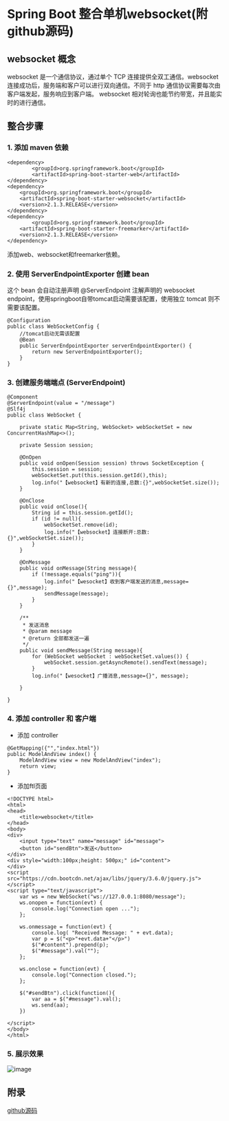 # Spring Boot 整合单机websocket(附github源码)

## websocket 概念
websocket 是一个通信协议，通过单个 TCP 连接提供全双工通信。websocket 连接成功后，服务端和客户可以进行双向通信。不同于 http 通信协议需要每次由客户端发起，服务响应到客户端。
websocket 相对轮询也能节约带宽，并且能实时的进行通信。

## 整合步骤
### 1.  添加 maven 依赖
```
<dependency>
        <groupId>org.springframework.boot</groupId>
        <artifactId>spring-boot-starter-web</artifactId>
</dependency>
<dependency>
	<groupId>org.springframework.boot</groupId>
	<artifactId>spring-boot-starter-websocket</artifactId>
	<version>2.1.3.RELEASE</version>
</dependency>
<dependency>
        <groupId>org.springframework.boot</groupId>
	<artifactId>spring-boot-starter-freemarker</artifactId>
	<version>2.1.3.RELEASE</version>
</dependency>
```
添加web、websocket和freemarker依赖。

### 2. 使用 ServerEndpointExporter 创建 bean
这个 bean 会自动注册声明 @ServerEndpoint 注解声明的 websocket endpoint，使用springboot自带tomcat启动需要该配置，使用独立 tomcat 则不需要该配置。
```
@Configuration
public class WebSocketConfig {
    //tomcat启动无需该配置
    @Bean
    public ServerEndpointExporter serverEndpointExporter() {
        return new ServerEndpointExporter();
    }
}
``` 
### 3. 创建服务端端点 (ServerEndpoint) 
```
@Component
@ServerEndpoint(value = "/message")
@Slf4j
public class WebSocket {

	private static Map<String, WebSocket> webSocketSet = new ConcurrentHashMap<>();

	private Session session;

	@OnOpen
	public void onOpen(Session session) throws SocketException {
		this.session = session;
		webSocketSet.put(this.session.getId(),this);
		log.info("【websocket】有新的连接,总数:{}",webSocketSet.size());
	}

	@OnClose
	public void onClose(){
		String id = this.session.getId();
		if (id != null){
			webSocketSet.remove(id);
			log.info("【websocket】连接断开:总数:{}",webSocketSet.size());
		}
	}

	@OnMessage
	public void onMessage(String message){
		if (!message.equals("ping")){
			log.info("【wesocket】收到客户端发送的消息,message={}",message);
			sendMessage(message);
		}
	}

	/**
	 * 发送消息
	 * @param message
	 * @return 全部都发送一遍
	 */
	public void sendMessage(String message){
		for (WebSocket webSocket : webSocketSet.values()) {
			webSocket.session.getAsyncRemote().sendText(message);
		}
		log.info("【wesocket】广播消息,message={}", message);

	}

}
```

### 4. 添加 controller 和 客户端
* 添加 controller
```
@GetMapping({"","index.html"})
public ModelAndView index() {
	ModelAndView view = new ModelAndView("index");
	return view;
}
```
* 添加ftl页面
```
<!DOCTYPE html>
<html>
<head>
    <title>websocket</title>
</head>
<body>
<div>
    <input type="text" name="message" id="message">
    <button id="sendBtn">发送</button>
</div>
<div style="width:100px;height: 500px;" id="content">
</div>
<script src="https://cdn.bootcdn.net/ajax/libs/jquery/3.6.0/jquery.js"></script>
<script type="text/javascript">
    var ws = new WebSocket("ws://127.0.0.1:8080/message");
    ws.onopen = function(evt) {
        console.log("Connection open ...");
    };

    ws.onmessage = function(evt) {
        console.log( "Received Message: " + evt.data);
        var p = $("<p>"+evt.data+"</p>")
        $("#content").prepend(p);
        $("#message").val("");
    };

    ws.onclose = function(evt) {
        console.log("Connection closed.");
    };

    $("#sendBtn").click(function(){
        var aa = $("#message").val();
        ws.send(aa);
    })

</script>
</body>
</html>
```

### 5. 展示效果
![image](https://user-images.githubusercontent.com/11553237/169200584-8e08a51c-af46-4d8b-bd81-3f91b96eeb30.png)

## 附录
[github源码](https://github.com/jeremylai7/springboot-learning/tree/master/springboot-websocket)

